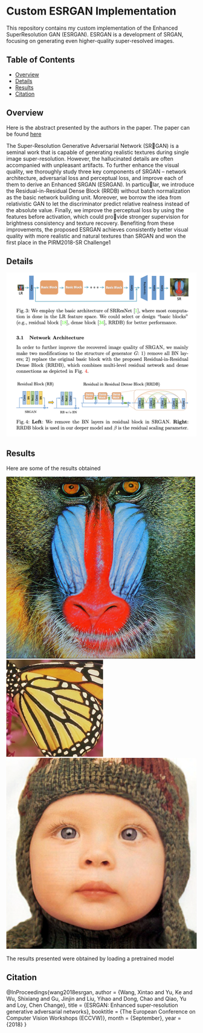 # Custom ESRGAN Implementation

This repository contains my custom implementation of the Enhanced SuperResolution GAN (ESRGAN). ESRGAN is a development of SRGAN, focusing on generating even higher-quality super-resolved images.


## Table of Contents

- [Overview](#overview)
- [Details](#details)
- [Results](#results)
- [Citation](#citation)

## Overview

Here is the abstract presented by the authors in the paper. The paper can be found [here](https://arxiv.org/abs/1809.00219)

The Super-Resolution Generative Adversarial Network (SRGAN) is a seminal work that is capable of generating realistic textures
during single image super-resolution. However, the hallucinated details
are often accompanied with unpleasant artifacts. To further enhance the
visual quality, we thoroughly study three key components of SRGAN –
network architecture, adversarial loss and perceptual loss, and improve
each of them to derive an Enhanced SRGAN (ESRGAN). In particular, we introduce the Residual-in-Residual Dense Block (RRDB) without
batch normalization as the basic network building unit. Moreover, we
borrow the idea from relativistic GAN to let the discriminator predict
relative realness instead of the absolute value. Finally, we improve the
perceptual loss by using the features before activation, which could provide stronger supervision for brightness consistency and texture recovery.
Benefiting from these improvements, the proposed ESRGAN achieves
consistently better visual quality with more realistic and natural textures
than SRGAN and won the first place in the PIRM2018-SR Challenge1

## Details

![Model Training Scheme](assets/training.png)

## Results

Here are some of the results obtained

![Results](saved/baboon_LR.png) ![Results](saved/butterfly_LR.png) ![Results](saved/baby_LR.png)


The results presented were obtained by loading a pretrained model

## Citation

@InProceedings{wang2018esrgan,
    author = {Wang, Xintao and Yu, Ke and Wu, Shixiang and Gu, Jinjin and Liu, Yihao and Dong, Chao and Qiao, Yu and Loy, Chen Change},
    title = {ESRGAN: Enhanced super-resolution generative adversarial networks},
    booktitle = {The European Conference on Computer Vision Workshops (ECCVW)},
    month = {September},
    year = {2018}
}

